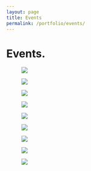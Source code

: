 ```yaml
---
layout: page
title: Events
permalink: /portfolio/events/
---
```


# Events.
<div class="row">
  <figure class="col-xs-6 col-sm-6 col-md-3 image-link pb-md text-cen">
    <a href="/assets/img/events/events1.jpg" rel="events" class="fancybox" title=""><img class="img-responsive" src="/assets/img/events/events1-thumb.jpg" /></a>
  </figure>
  <figure class="col-xs-6 col-sm-6 col-md-3 image-link pb-md">
    <a href="/assets/img/events/events2.jpg" rel="events" class="fancybox" title=""><img class="img-responsive" src="/assets/img/events/events2-thumb.jpg" /></a>
  </figure>
  <figure class="col-xs-6 col-sm-6 col-md-3 image-link pb-md">
    <a href="/assets/img/events/events3.jpg" rel="events" class="fancybox" title=""><img class="img-responsive" src="/assets/img/events/events3-thumb.jpg" /></a>
  </figure>
  <figure class="col-xs-6 col-sm-6 col-md-3 image-link pb-md">
    <a href="/assets/img/events/events4.jpg" rel="events" class="fancybox" title=""><img class="img-responsive" src="/assets/img/events/events4-thumb.jpg" /></a>
  </figure>
</div>

<div class="row">
  <figure class="col-xs-6 col-sm-6 col-md-3 image-link pb-md">
    <a href="/assets/img/events/events5.jpg" rel="events" class="fancybox" title=""><img class="img-responsive" src="/assets/img/events/events5-thumb.jpg" /></a>
  </figure>
  <figure class="col-xs-6 col-sm-6 col-md-3 image-link pb-md">
    <a href="/assets/img/events/events7.jpg" rel="events" class="fancybox" title=""><img class="img-responsive" src="/assets/img/events/events7-thumb.jpg" /></a>
  </figure>
  <figure class="col-xs-6 col-sm-6 col-md-3 image-link pb-md">
    <a href="/assets/img/events/events8.jpg" rel="events" class="fancybox" title=""><img class="img-responsive" src="/assets/img/events/events8-thumb.jpg" /></a>
  </figure>
   <figure class="col-xs-6 col-sm-6 col-md-3 image-link pb-md">
    <a href="/assets/img/events/events9.jpg" rel="events" class="fancybox" title=""><img class="img-responsive" src="/assets/img/events/events9-thumb.jpg" /></a>
  </figure>
</div>

<div class="row">
  <figure class="col-xs-6 col-sm-6 col-md-3 image-link pb-md">
    <a href="/assets/img/events/events6.jpg" rel="events" class="fancybox" title=""><img class="img-responsive" src="/assets/img/events/events6-thumb.jpg" /></a>
  </figure>
</div>